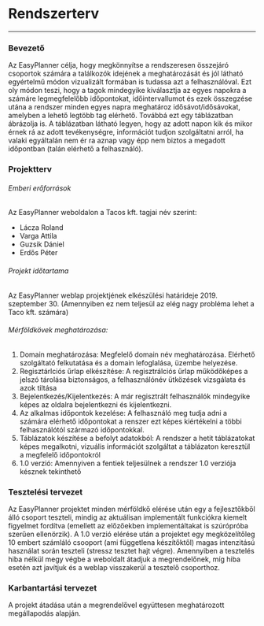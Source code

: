 # Rendszerterv
* * *

### Bevezető

Az EasyPlanner célja, hogy megkönnyítse a rendszeresen összejáró csoportok számára a találkozók idejének a meghatározását és jól látható egyértelmű módon vizualizált formában is tudassa azt a felhasználóval. Ezt oly módon teszi, hogy a tagok mindegyike kiválasztja az egyes napokra a számáre legmegfelelőbb időpontokat, időintervallumot és ezek összegzése utána a rendszer minden egyes napra meghatároz idősávot/idősávokat, amelyben a lehető legtöbb tag elérhető. Továbbá ezt egy táblázatban ábrázolja is. A táblázatban látható legyen, hogy az adott napon kik és mikor érnek rá az adott tevékenységre, információt tudjon szolgáltatni arról, ha valaki egyáltalán nem ér ra aznap vagy épp nem biztos a megadott időpontban (talán elérhető a felhasználó).

### Projektterv

###### Emberi erőforrások
Az EasyPlanner weboldalon a Tacos kft. tagjai név szerint: 
- Lácza Roland
- Varga Attila
- Guzsik Dániel
- Erdős Péter

###### Projekt időtartama
Az EasyPlanner weblap projektjének elkészülési határideje 2019. szeptember 30. (Amennyiben ez nem teljesül az elég nagy probléma lehet a Taco kft. számára)

###### Mérföldkövek meghatározása:
1. Domain meghatározása: Megfelelő domain név meghatározása. Elérhető szolgáltató felkutatása és a domain lefoglalása, üzembe helyezése.
2. Regisztárlciós űrlap elkészítése: A regisztrálciós űrlap működőképes a jelszó tárolása biztonságos, a felhasználónév ütközések vizsgálata és azok tiltása
3. Bejelentkezés/Kijelentkezés: A már regisztrált felhasználók mindegyike képes az oldalra bejelentkezni és kijelentkezni.
4. Az alkalmas időpontok kezelése: A felhasználó meg tudja adni a számára elérhető időpontokat a renszer ezt képes kiértékelni a többi felhasználótól származó időpontokkal.
5. Táblázatok készítése a befolyt adatokból: A rendszer a hetit táblázatokat képes megalkotni, vizuális információt szolgáltat a táblázaton keresztül a megfelelő időpontokról
6. 1.0 verzió: Amennyiven a fentiek teljesülnek a rendszer 1.0 verziója késznek tekinthető


### Tesztelési tervezet
Az EasyPlanner projektet minden mérföldkő elérése után egy a fejlesztőkből álló csoport teszteli, mindig az aktuálisan implementált funkciókra kiemelt figyelmet fordítva (emellett az előzőekben implementáltakat is szúrópróba szerűen ellenörzik). A 1.0 verzió elérése után a projektet egy megközelítőleg 10 embert számláló csooport (ami függetlena készítőktől) magas intenzitású használat során teszteli (stressz tesztet hajt végre). Amennyiben a tesztelés hiba nélkül megy végbe a weboldalt átadjuk a megrendelőnek, míg hiba esetén azt javítjuk és a weblap visszakerül a tesztelő csoporthoz.

### Karbantartási tervezet

A projekt átadása után a megrendelővel együttesen meghatározott megállapodás alapján.